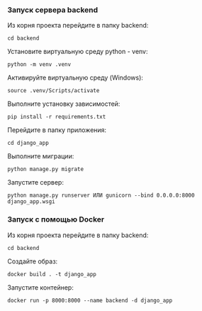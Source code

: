 ### Запуск сервера backend
Из корня проекта перейдите в папку backend:
```
cd backend
```
Установите виртуальную среду python - venv:
```
python -m venv .venv
```
Активируйте виртуальную среду (Windows):
```
source .venv/Scripts/activate
```
Выполните установку зависимостей:
```
pip install -r requirements.txt
```
Перейдите в папку приложения:
```
cd django_app
```
Выполните миграции:
```
python manage.py migrate
```
Запустите сервер:
```
python manage.py runserver ИЛИ gunicorn --bind 0.0.0.0:8000 django_app.wsgi
```
### Запуск с помощью Docker
Из корня проекта перейдите в папку backend:
```
cd backend
```
Создайте образ:
```
docker build . -t django_app
```
Запустите контейнер:
```
docker run -p 8000:8000 --name backend -d django_app
```

